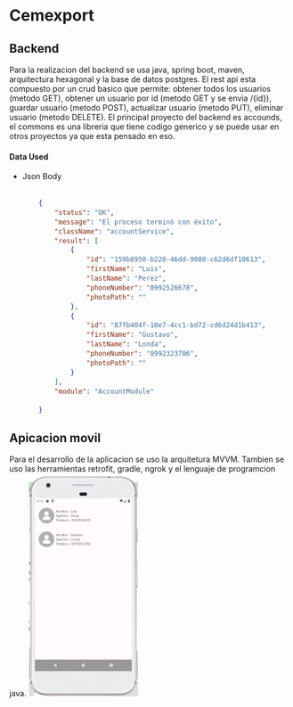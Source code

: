 # Cemexport
## Backend
 Para la realizacion del backend se usa java, spring boot, maven, arquitectura hexagonal y la base de datos postgres. El rest api esta compuesto por un crud basico que permite: obtener todos los usuarios (metodo GET), obtener un usuario por id (metodo GET y se envia /{id}), guardar usuario (metodo POST), actualizar usuario (metodo PUT), eliminar usuario (metodo DELETE).
 El principal proyecto del backend es accounds, el commons es una libreria que tiene codigo generico y se puede usar en otros proyectos ya que esta pensado en eso.


####  Data Used

- Json Body
    ```json

        {
	        "status": "OK",
            "message": "El proceso terminó con éxito",
            "className": "accountService",
            "result": [
                {
                    "id": "159b8950-b220-46dd-9080-c62d6df10613",
                    "firstName": "Luis",
                    "lastName": "Perez",
                    "phoneNumber": "0992526678",
                    "photoPath": ""
                },
                {
                    "id": "87fb404f-10e7-4cc1-bd72-cd6d24d1b413",
                    "firstName": "Gustavo",
                    "lastName": "Londa",
                    "phoneNumber": "0992323706",
                    "photoPath": ""
                }
            ],
            "module": "AccountModule"

        }

    ```
    

## Apicacion movil
Para el desarrollo de la aplicacion se uso la arquitetura MVVM. Tambien se uso las herramientas retrofit, gradle, ngrok y el lenguaje de programcion java.
<code><img height="400" src="https://github.com/gustavolonda/comexport/blob/main/image/app_examp.PNG" title="Aplicacion Movil"></code>